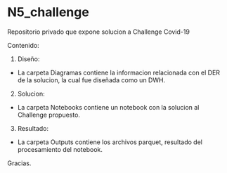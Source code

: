 # N5_challenge
Repositorio privado que expone solucion a Challenge Covid-19

Contenido:
1. Diseño: 
* La carpeta Diagramas contiene la informacion relacionada con el DER de la solucion, la cual fue diseñada como un DWH.

2. Solucion:
* La carpeta Notebooks contiene un notebook con la solucion al Challenge propuesto.

3. Resultado:
* La carpeta Outputs contiene los archivos parquet, resultado del procesamiento del notebook.

Gracias.
